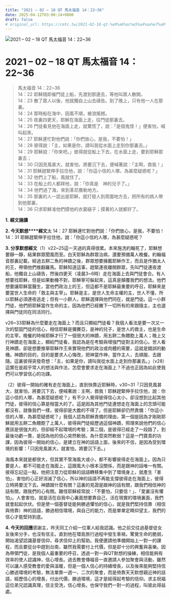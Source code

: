 ```yaml
---
title: "2021 – 02 – 18 QT 馬太福音 14：22~36"
date: 2025-04-12T03:00:14+0800
draft: false
# original_url: https://cmtc.tw/2021-02-18-qt-%e9%a6%ac%e5%a4%aa%e7%a6%8f%e9%9f%b3-14%ef%bc%9a2236
---
```


![2021 – 02 – 18 QT 馬太福音 14：22\~36](/images/qt.jpg   "2021 – 02 – 18 QT 馬太福音 14：22\~36")

# 2021 – 02 – 18 QT 馬太福音 14：22\~36

> 馬太福音 14：22\~36  
> 14：22 耶穌隨即催門徒上船，先渡到那邊去，等他叫眾人散開。  
> 14：23 散了眾人以後，他就獨自上山去禱告。到了晚上，只有他一人在那裏。  
> 14：24 那時船在海中，因風不順，被浪搖撼。  
> 14：25 夜裏四更天，耶穌在海面上走，往門徒那裏去。  
> 14：26 門徒看見他在海面上走，就驚慌了，說：「是個鬼怪！」便害怕，喊叫起來。  
> 14：27 耶穌連忙對他們說：「你們放心，是我，不要怕！」  
> 14：28 彼得說：「主，如果是你，請叫我從水面上走到你那裏去。」  
> 14：29 耶穌說：「你來吧。」彼得就從船上下去，在水面上走，要到耶穌那裏去；  
> 14：30 只因見風甚大，就害怕，將要沉下去，便喊著說：「主啊，救我！」  
> 14：31 耶穌趕緊伸手拉住他，說：「你這小信的人哪，為甚麼疑惑呢？」  
> 14：32 他們上了船，風就住了。  
> 14：33 在船上的人都拜他，說：「你真是　神的兒子了。」  
> 14：34 他們過了海，來到革尼撒勒地方。  
> 14：35 那裏的人一認出是耶穌，就打發人到周圍地方去，把所有的病人帶到他那裏，  
> 14：36 只求耶穌准他們摸他的衣裳繸子；摸著的人就都好了。

**1.** **經文誦讀**

**2. 今天默想****經文**太 14：27 耶穌連忙對他們說：「你們放心，是我，不要怕！  
14：31 耶穌趕緊伸手拉住他，說：「你這小信的人哪，為甚麼疑惑呢？

**3. 分享默想經文**（1）v22\~25這一天過的真得很累。本來施洗約翰死了，耶穌想要靜一靜，結果群眾聞風而至。白天耶穌為群眾治病，還要預備萬人晚餐。約翰福音那裏記載，經過五餅二魚的神蹟之後，群眾想要擁戴耶穌作王，而且是作猶太人的王，帶領他們推翻羅馬。耶穌知道這事，趕緊連夜離開群眾，先叫門徒連夜渡船，他獨自上山禱告，然後四更天（凌晨3\~6時）走在海面上去與門徒會合。有人想要找耶穌，但是如果動機不對，耶穌寧可躲起來，這真是顛覆我們的想法。他們想要讓耶穌當醫生，當他們政治上的王，但這都不是耶穌最重要的呼召，耶穌來是要當世人生命的「救主與主宰」。耶穌是主，是世人生命主權的主，世人不懂，所以耶穌必須連夜逃走；但有一小群人，耶穌選擇與他們同在，就是門徒。這一小群門徒，他們把耶穌當作生命的主，因為他們已經撇下一切所有的來跟隨主，主也選擇與門徒同在同活同行。

v26\~33耶穌為什麼要走在海面上？而且只顯給門徒看？我個人看法是要一次又一次的堅固門徒的信心，相信耶穌是彌賽亞，是神的兒子，是世人的救主，也是生命的主宰。晚餐的時候耶穌才行了一個很大的神蹟，用五餅二魚餵飽上萬人；晚上又行神蹟走在海面上，顯給門徒看，我認為是在考驗與增強門徒對主的信心。世人看見神蹟，卻是想要推舉耶穌作王來實現他們的政治或肉體的需要，這就是錯誤的動機。神蹟的目的，目的是要求人心悔改，把神當作神，當作主人，去順服、去跟隨。這裏彼得突發奇想：「主，如果是你，請叫我從水面上走到你那裏去。」（v28）這實在是超乎常人的想法與作法，怎麼會要求走在海面上？不過也正因為如此使我們可以學習信心的功課。

（2）彼得一開始的確有走在海面上，直到快靠近耶穌時，v30\~31「只因見風甚大，就害怕，將要沉下去，便喊著說：主啊，救我！耶穌趕緊伸手拉住他，說：你這小信的人哪，為甚麼疑惑呢？」有不少人覺得彼得信心太小，卻沒想到比起其他門徒，彼得的信心算是相當大的了。這是因為其他門徒連想走在海面上的念頭可能都沒有，就像我們一樣，彼得卻是大膽的不得了。但是耶穌卻仍然責備：「你這小信的人哪，為甚麼疑惑呢？」我個人認為耶穌責備的理由，第一個是因為才剛剛耶穌就用五餅二魚餵飽了上萬人，彼得與門徒經歷過這個神蹟，照理來說他們的信心應該是很強大的，但卻經不起環境的考驗；第二個，是彼得已經走了一段路了，到最後功虧一簣，是因為他的信心突然軟弱。為什麼突然軟弱？這是一門寶貴的功課，因為彼得一開始的信心，是建立在神的話語上面，後來的不信，是因為受到環境的影響：「只因見風甚大，就害怕，將要沉下去。」

海風本來就是都很大，但其實不管海風大或小，都不影響彼得走在海面上。因為只要是人，都不可能走在海面上，這跟風大小根本沒關係，而是跟神的話唯一有關。彼得忘記這一點，他把注意力從耶穌的話語轉移集中到了環境身上，就產生「害怕」，害怕的心正好消滅了信心，所以神的話語不再能支撐彼得走在海面上，彼得立時將要沈下去。神蹟跟什麼有關？這裏的見證是跟神的話有關，跟我們相信神的話有關，跟我們的心有關。難怪耶穌經常說：「不要怕，只要信！」、「愛裏沒有懼怕」。人會害怕，就是活在自我中心裏面想要靠自己，活在現實的環境裏面，我們就會起起伏伏。但是使一個基督徒能夠勝過懼怕的信心，就是我們堅持信靠（相信與倚靠）神的話語，勝過相信環境，與自己的能力，而是單單定睛仰望主，我們的信心才能堅持到底。

**4. 今天的回應**感謝主，昨天同工介紹一位軍人給我認識。他之前交往過基督徒女友後來分手，也沒有信主。直到他在環島旅行過程中發生車禍，驚覺生命的脆弱，開始渴望認識基督信仰，尋求信仰上的幫助。我便邀請他準備開始上一對一的課程，而且要從台中趕到台南，雖然我需要付上代價，但是卻十分的興奮與喜樂。因為帶領門徒，是我個人最重要的呼召，透過一對一與QT默想的操練，相信能夠有效率的使人認識神，信心增長。過去教會傳福音一直邀請人參加聚會與活動，雖然可以讓人感受教會的愛與溫暖，但是一個人信心的持續增長，以及後來能夠堅持信心勝過環境的考驗，無法單靠一週一、二次的聚會，而是倚靠天天默想親近神的話語，經歷信心的增長，付出代價，勝過環境，這才是經得起考驗的信仰。求主祝福這位弟兄認識真理，信主受洗，信心增長。也保守我們一對一的過程，叫彼此得益處。